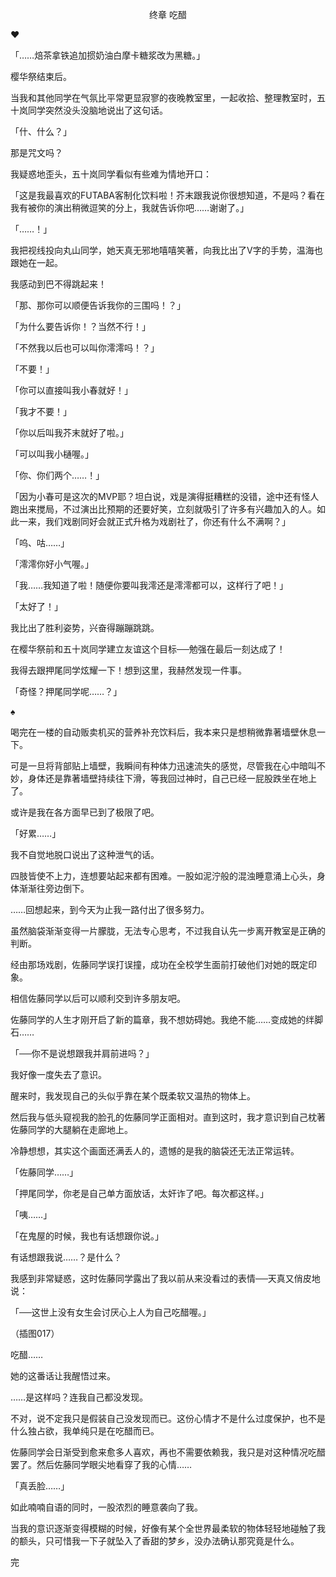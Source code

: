 <p align="center">终章 吃醋</p>

♥

「……焙茶拿铁追加掼奶油白摩卡糖浆改为黑糖。」

樱华祭结束后。

当我和其他同学在气氛比平常更显寂寥的夜晚教室里，一起收拾、整理教室时，五十岚同学突然没头没脑地说出了这句话。

「什、什么？」

那是咒文吗？

我疑惑地歪头，五十岚同学看似有些难为情地开口：

「这是我最喜欢的FUTABA客制化饮料啦！芥末跟我说你很想知道，不是吗？看在我有被你的演出稍微逗笑的分上，我就告诉你吧……谢谢了。」

「……！」

我把视线投向丸山同学，她天真无邪地嘻嘻笑著，向我比出了V字的手势，温海也跟她在一起。

我感动到巴不得跳起来！

「那、那你可以顺便告诉我你的三围吗！？」

「为什么要告诉你！？当然不行！」

「不然我以后也可以叫你澪澪吗！？」

「不要！」

「你可以直接叫我小春就好！」

「我才不要！」

「你以后叫我芥末就好了啦。」

「可以叫我小樋喔。」

「你、你们两个……！」

「因为小春可是这次的MVP耶？坦白说，戏是演得挺糟糕的没错，途中还有怪人跑出来搅局，不过演出比预期的还要好笑，立刻就吸引了许多有兴趣加入的人。如此一来，我们戏剧同好会就正式升格为戏剧社了，你还有什么不满啊？」

「呜、咕……」

「澪澪你好小气喔。」

「我……我知道了啦！随便你要叫我澪还是澪澪都可以，这样行了吧！」

「太好了！」

我比出了胜利姿势，兴奋得蹦蹦跳跳。

在樱华祭前和五十岚同学建立友谊这个目标──勉强在最后一刻达成了！

我得去跟押尾同学炫耀一下！想到这里，我赫然发现一件事。

「奇怪？押尾同学呢……？」

♠

喝完在一楼的自动贩卖机买的营养补充饮料后，我本来只是想稍微靠著墙壁休息一下。

可是一旦将背部贴上墙壁，我瞬间有种体力迅速流失的感觉，尽管我在心中暗叫不妙，身体还是靠著墙壁持续往下滑，等我回过神时，自己已经一屁股跌坐在地上了。

或许是我在各方面早已到了极限了吧。

「好累……」

我不自觉地脱口说出了这种泄气的话。

四肢皆使不上力，连想要站起来都有困难。一股如泥泞般的混浊睡意涌上心头，身体渐渐往旁边倒下。

……回想起来，到今天为止我一路付出了很多努力。

虽然脑袋渐渐变得一片朦胧，无法专心思考，不过我自认先一步离开教室是正确的判断。

经由那场戏剧，佐藤同学误打误撞，成功在全校学生面前打破他们对她的既定印象。

相信佐藤同学以后可以顺利交到许多朋友吧。

佐藤同学的人生才刚开启了新的篇章，我不想妨碍她。我绝不能……变成她的绊脚石……

「──你不是说想跟我并肩前进吗？」

我好像一度失去了意识。

醒来时，我发现自己的头似乎靠在某个既柔软又温热的物体上。

然后我与低头窥视我的脸孔的佐藤同学正面相对。直到这时，我才意识到自己枕著佐藤同学的大腿躺在走廊地上。

冷静想想，其实这个画面还满丢人的，遗憾的是我的脑袋还无法正常运转。

「佐藤同学……」

「押尾同学，你老是自己单方面放话，太奸诈了吧。每次都这样。」

「咦……」

「在鬼屋的时候，我也有话想跟你说。」

有话想跟我说……？是什么？

我感到非常疑惑，这时佐藤同学露出了我以前从来没看过的表情──天真又俏皮地说：

「──这世上没有女生会讨厌心上人为自己吃醋喔。」

（插图017）

吃醋……

她的这番话让我醒悟过来。

……是这样吗？连我自己都没发现。

不对，说不定我只是假装自己没发现而已。这份心情才不是什么过度保护，也不是什么独占欲，我单纯只是在吃醋而已。

佐藤同学会日渐受到愈来愈多人喜欢，再也不需要依赖我，我只是对这种情况吃醋罢了。然后佐藤同学眼尖地看穿了我的心情……

「真丢脸……」

如此喃喃自语的同时，一股浓烈的睡意袭向了我。

当我的意识逐渐变得模糊的时候，好像有某个全世界最柔软的物体轻轻地碰触了我的额头，只可惜我一下子就坠入了香甜的梦乡，没办法确认那究竟是什么。

完


